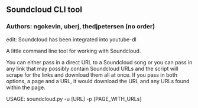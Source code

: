 ## Soundcloud CLI tool
### Authors: ngokevin, uberj, thedjpetersen (no order)

edit: Soundcloud has been integrated into youtube-dl

A little command line tool for working with Soundcloud.

You can either pass in a direct URL to a Soundcloud song or you can pass in any
link that may possibly contain Soundcloud URLs and the script will scrape for 
the links and download them all at once. If you pass in both options, a page
and a URL, it would download the URL and any URLs found within the page.

USAGE: soundcloud.py -u [URL] -p [PAGE_WITH_URLs]
